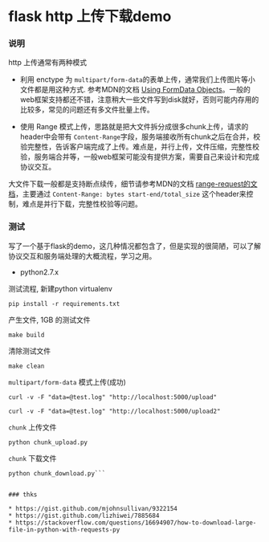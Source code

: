 # flask http 上传下载demo

### 说明

http 上传通常有两种模式 

* 利用 enctype 为 `multipart/form-data`的表单上传，通常我们上传图片等小文件都是用这种方式. 参考MDN的文档 [Using FormData Objects](https://developer.mozilla.org/en-US/docs/Web/API/FormData/Using_FormData_Objects)。一般的web框架支持都还不错，注意稍大一些文件写到disk就好，否则可能内存用的比较多，常见的问题还有多文件批量上传。

* 使用 Range 模式上传，思路就是把大文件拆分成很多chunk上传，请求的 header中会带有 `Content-Range`字段，服务端接收所有chunk之后在合并，校验完整性，告诉客户端完成了上传。难点是，并行上传，文件压缩，完整性校验，服务端合并等，一般web框架可能没有提供方案，需要自己来设计和完成协议交互。

大文件下载一般都是支持断点续传，细节请参考MDN的文档 [range-request的文档](https://developer.mozilla.org/en-US/docs/Web/HTTP/Range_requests)，主要通过 `Content-Range: bytes start-end/total_size` 这个header来控制，难点是并行下载，完整性校验等问题。

### 测试

写了一个基于flask的demo，这几种情况都包含了，但是实现的很简陋，可以了解协议交互和服务端处理的大概流程，学习之用。

* python2.7.x 

测试流程, 新建python virtualenv
```
pip install -r requirements.txt
```

产生文件, 1GB 的测试文件
```
make build
```

清除测试文件
```
make clean
```

`multipart/form-data` 模式上传(成功)

```
curl -v -F "data=@test.log" "http://localhost:5000/upload" 

curl -v -F "data=@test.log" "http://localhost:5000/upload2"
```

`chunk` 上传文件
```
python chunk_upload.py
```

`chunk` 下载文件
```
python chunk_download.py```


### thks 

* https://gist.github.com/mjohnsullivan/9322154
* https://gist.github.com/lizhiwei/7885684
* https://stackoverflow.com/questions/16694907/how-to-download-large-file-in-python-with-requests-py